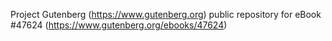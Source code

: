 Project Gutenberg (https://www.gutenberg.org) public repository for eBook #47624 (https://www.gutenberg.org/ebooks/47624)

